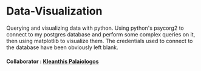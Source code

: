 # Data-Visualization 
Querying and visualizing data with python. Using python's psycorg2 to connect to my postgres database and perform some complex queries on it, then using matplotlib to 
visualize them. The credentials used to connect to the database have been obviously left blank.

#### Collaborator : [Kleanthis Palaiologos](https://github.com/kleonpl)
